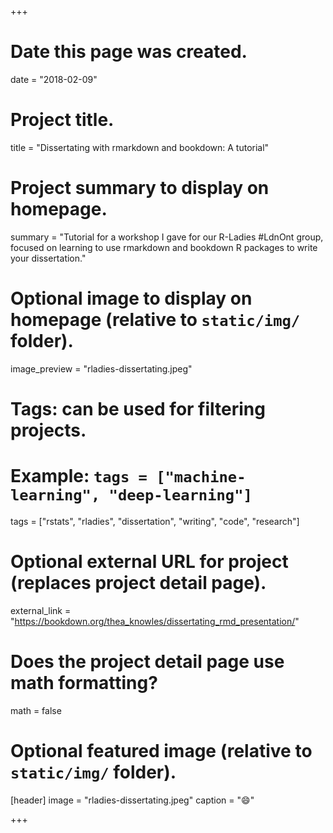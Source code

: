 +++
# Date this page was created.
date = "2018-02-09"

# Project title.
title = "Dissertating with rmarkdown and bookdown: A tutorial"

# Project summary to display on homepage.
summary = "Tutorial for a workshop I gave for our R-Ladies #LdnOnt group, focused on learning to use rmarkdown and bookdown R packages to write your dissertation."

# Optional image to display on homepage (relative to `static/img/` folder).
image_preview = "rladies-dissertating.jpeg"

# Tags: can be used for filtering projects.
# Example: `tags = ["machine-learning", "deep-learning"]`
tags = ["rstats", "rladies", "dissertation", "writing", "code", "research"]

# Optional external URL for project (replaces project detail page).
external_link = "https://bookdown.org/thea_knowles/dissertating_rmd_presentation/"

# Does the project detail page use math formatting?
math = false

# Optional featured image (relative to `static/img/` folder).
[header]
image = "rladies-dissertating.jpeg"
caption = ":smile:"

+++

